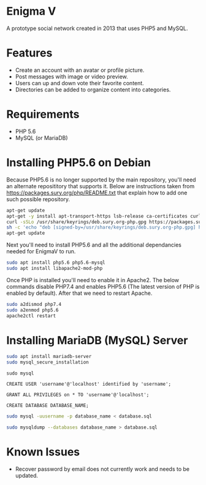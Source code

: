 # Enigma V
A prototype social network created in 2013 that uses PHP5 and MySQL. 

# Features

- Create an account with an avatar or profile picture.
- Post messages with image or video preview.
- Users can up and down vote their favorite content.
- Directories can be added to organize content into categories.

# Requirements

- PHP 5.6
- MySQL (or MariaDB)

# Installing PHP5.6 on Debian

Because PHP5.6 is no longer supported by the main repository, you'll need an alternate reposititory that supports it.
Below are instructions taken from https://packages.sury.org/php/README.txt that explain how to add one such possible repository.

```bash
apt-get update
apt-get -y install apt-transport-https lsb-release ca-certificates curl
curl -sSLo /usr/share/keyrings/deb.sury.org-php.gpg https://packages.sury.org/php/apt.gpg
sh -c 'echo "deb [signed-by=/usr/share/keyrings/deb.sury.org-php.gpg] https://packages.sury.org/php/ $(lsb_release -sc) main" > /etc/apt/sources.list.d/php.list'
apt-get update
```

Next you'll need to install PHP5.6 and all the additional dependancies needed for EnigmaV to run.

```bash
sudo apt install php5.6 php5.6-mysql
sudo apt install libapache2-mod-php
```

Once PHP is installed you'll need to enable it in Apache2. The below commands disable PHP7.4 and enables PHP5.6 (The latest version of PHP is enabled by default).
After that we need to restart Apache.

```bash
sudo a2dismod php7.4
sudo a2enmod php5.6
apache2ctl restart
```

# Installing MariaDB (MySQL) Server

```bash
sudo apt install mariadb-server
sudo mysql_secure_installation
```

```
sudo mysql
```

```mysql
CREATE USER 'username'@'localhost' identified by 'username';
```

```mysql
GRANT ALL PRIVILEGES on * TO 'username'@'localhost';
```

```mysql
CREATE DATABASE DATABASE_NAME;
```

```bash
sudo mysql -uusername -p database_name < database.sql
```

```bash
sudo mysqldump --databases database_name > database.sql
```

# Known Issues

- Recover password by email does not currently work and needs to be updated.
